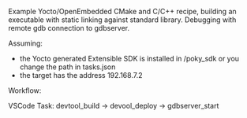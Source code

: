 Example Yocto/OpenEmbedded CMake and C/C++ recipe, building an executable with static linking against standard library.
Debugging with remote gdb connection to gdbserver.

Assuming:
 
- the Yocto generated Extensible SDK is installed in <your home dir>/poky_sdk or you change the path in tasks.json
- the target has the address 192.168.7.2

Workflow:

VSCode Task: devtool_build -> devool_deploy -> gdbserver_start